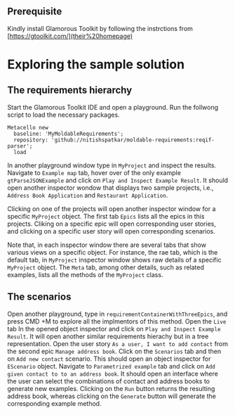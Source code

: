 ## Prerequisite

Kindly install Glamorous Toolkit by following the instrctions from [https://gtoolkit.com/](their%20homepage)

# Exploring the sample solution

## The requirements hierarchy

Start the Glamorous Toolkit IDE and open a playground.
Run the follwong script to load the necessary packages.
```
Metacello new
  baseline: 'MyMoldableRequirements';
  repository: 'github://nitishspatkar/moldable-requirements:reqif-parser';
  load
```

In another playground window type in `MyProject` and inspect the results.
Navigate to `Example map` tab, hover over of the only example `gtParseJSONExample` and click on `Play and Inspect Example Result`.
It should open another inspector wondow that displays two sample projects, i.e., `Address Book Application` and `Restaurant Application`.

Clicking on one of the projects will open another inspector window for a specific `MyProject` object.
The first tab `Epics` lists all the epics in this projects.
Cliking on a specific epic will open corresponding user stories, and clicking on a specific user story will open corresponding scenarios.

Note that, in each inspector window there are several tabs that show various views on a specific object. 
For instance, the rae tab, which is the default tab, in `MyProject` inspector window shows raw details of a specific `MyProject` object. 
The `Meta` tab, among other details, such as related examples, lists all the methods of the `MyProject` class.

## The scenarios

Open another playground, type in `requirementContainerWithThreeEpics`, and press CMD +M to explore all the implmentors of this method.
Open the `Live` tab In the opened object inspector and click on `Play and Inspect Example Result`.
It will open another similar requirements hierachy but in a tree representation. 
Open the user story `As a user, I want to add contact` from the second epic `Manage address book`.
Click on the `Scenarios` tab and then on `Add new contact` scenario.
This should open an object inspector for `EScenario` object.
Navigate to `Parametrized example` tab and click on `Add given contact to to an address book`.
It should open an interface where the user can select the combinations of contact and address books to generate new examples. 
Clicking on the `Run` button returns the resulting address book, whereas clicking on the `Generate` button will generate the corresponding example method.
